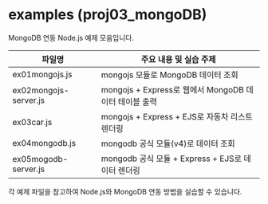 # examples (proj03_mongoDB)

MongoDB 연동 Node.js 예제 모음입니다.

| 파일명                 | 주요 내용 및 실습 주제                                 |
|------------------------|------------------------------------------------------|
| ex01mongojs.js         | mongojs 모듈로 MongoDB 데이터 조회                    |
| ex02mongojs-server.js  | mongojs + Express로 웹에서 MongoDB 데이터 테이블 출력 |
| ex03car.js             | mongojs + Express + EJS로 자동차 리스트 렌더링        |
| ex04mongodb.js         | mongodb 공식 모듈(v4)로 데이터 조회                   |
| ex05mogodb-server.js   | mongodb 공식 모듈 + Express + EJS로 데이터 렌더링     |

각 예제 파일을 참고하여 Node.js와 MongoDB 연동 방법을 실습할 수 있습니다.
